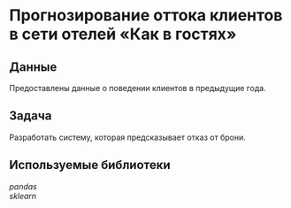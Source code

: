 # Прогнозирование оттока клиентов в сети отелей «Как в гостях»


## Данные

Предоставлены данные о поведении клиентов в предыдущие года.  


## Задача

Разработать систему, которая предсказывает отказ от брони.

## Используемые библиотеки
*pandas*  
*sklearn*
